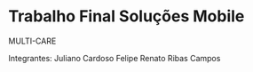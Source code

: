 # Trabalho Final Soluções Mobile
MULTI-CARE

Integrantes: Juliano Cardoso Felipe
Renato Ribas Campos
